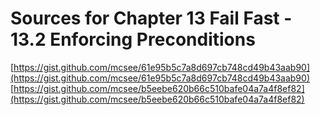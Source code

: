 # Sources for Chapter 13 Fail Fast - 13.2 Enforcing Preconditions

[https://gist.github.com/mcsee/61e95b5c7a8d697cb748cd49b43aab90](https://gist.github.com/mcsee/61e95b5c7a8d697cb748cd49b43aab90)
[https://gist.github.com/mcsee/b5eebe620b66c510bafe04a7a4f8ef82](https://gist.github.com/mcsee/b5eebe620b66c510bafe04a7a4f8ef82)